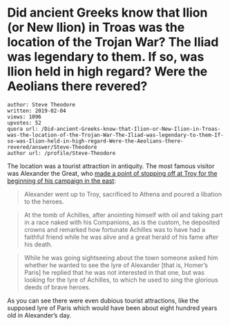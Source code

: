 # Did ancient Greeks know that Ilion (or New Ilion) in Troas was the location of the Trojan War? The Iliad was legendary to them. If so, was Ilion held in high regard? Were the Aeolians there revered?

	author: Steve Theodore
	written: 2019-02-04
	views: 1096
	upvotes: 52
	quora url: /Did-ancient-Greeks-know-that-Ilion-or-New-Ilion-in-Troas-was-the-location-of-the-Trojan-War-The-Iliad-was-legendary-to-them-If-so-was-Ilion-held-in-high-regard-Were-the-Aeolians-there-revered/answer/Steve-Theodore
	author url: /profile/Steve-Theodore


The location was a tourist attraction in antiquity. The most famous visitor was Alexander the Great, who [made a point of stopping off at Troy for the beginning of his campaign in the east](https://www.livius.org/sources/content/plutarch/plutarchs-alexander/plutarch-on-alexanders-visit-to-troy/):

> Alexander went up to Troy, sacrificed to Athena and poured a libation to the heroes.

> At the tomb of Achilles, after anointing himself with oil and taking part in a race naked with his Companions, as is the custom, he deposited crowns and remarked how fortunate Achilles was to have had a faithful friend while he was alive and a great herald of his fame after his death.

> While he was going sightseeing about the town someone asked him whether he wanted to see the lyre of Alexander [that is, Homer’s Paris] he replied that he was not interested in that one, but was looking for the lyre of Achilles, to which he used to sing the glorious deeds of brave heroes.

As you can see there were even dubious tourist attractions, like the supposed lyre of Paris which would have been about eight hundred years old in Alexander’s day.

